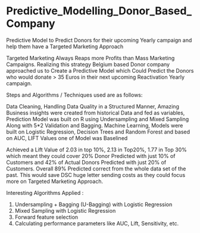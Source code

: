 # Predictive_Modelling_Donor_Based_Company
Predictive Model to Predict Donors for their upcoming Yearly campaign and help them have a Targeted Marketing Approach

Targeted Marketing Always Reaps more Profits than Mass Marketing Campaigns. Realizing this strategy Belgium based Donor company approached us to Create a Predictive Model which Could Predict the Donors who would donate > 35 Euros in their next upcoming Reactivation Yearly campaign.

Steps and Algorithms / Techniques used are as follows:

Data Cleaning, Handling Data Quality in a Structured Manner, Amazing Business insights were created from historical Data and fed as variables, Prediction Model was built on R using Undersampling and Mixed Sampling Along with 5*2 Validation and Bagging. Machine Learning, Models were built on Logistic Regression, Decision Trees and Random Forest and based on AUC, LIFT Values one of Model was Baselined

Achieved a Lift Value of 2.03 in top 10%, 2.13 in Top20%, 1.77 in Top 30% which meant they could cover 20% Donor Predicted with just 10% of Customers and 42% of Actual Donors Predicted with just 20% of Customers. Overall 89% Predicted correct from the whole data set of the past. This would save DSC huge letter sending costs as they could focus more on Targeted Marketing Approach.

Interesting Algorithms Applied :
1) Undersampling + Bagging (U-Bagging) with Logistic Regression
2) Mixed Sampling with Logistic Regression
3) Forward feature selection
4) Calculating performance parameters like AUC, Lift, Sensitivity, etc.
